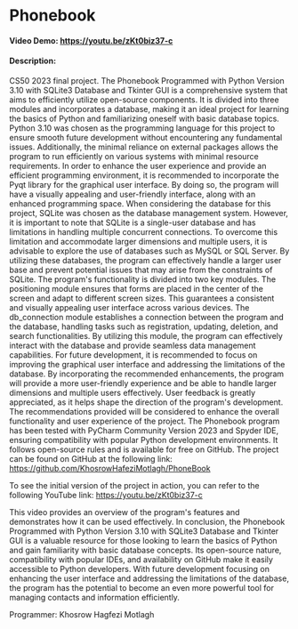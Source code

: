 # Phonebook
#### Video Demo:  <https://youtu.be/zKt0biz37-c>
#### Description:
CS50 2023 final project.
The Phonebook Programmed with Python Version 3.10 with SQLite3 Database and Tkinter GUI is a comprehensive system that aims to efficiently utilize open-source components. It is divided into three modules and incorporates a database, making it an ideal project for learning the basics of Python and familiarizing oneself with basic database topics.
Python 3.10 was chosen as the programming language for this project to ensure smooth future development without encountering any fundamental issues. Additionally, the minimal reliance on external packages allows the program to run efficiently on various systems with minimal resource requirements.
In order to enhance the user experience and provide an efficient programming environment, it is recommended to incorporate the Pyqt library for the graphical user interface. By doing so, the program will have a visually appealing and user-friendly interface, along with an enhanced programming space.
When considering the database for this project, SQLite was chosen as the database management system. However, it is important to note that SQLite is a single-user database and has limitations in handling multiple concurrent connections. To overcome this limitation and accommodate larger dimensions and multiple users, it is advisable to explore the use of databases such as MySQL or SQL Server. By utilizing these databases, the program can effectively handle a larger user base and prevent potential issues that may arise from the constraints of SQLite.
The program's functionality is divided into two key modules. The positioning module ensures that forms are placed in the center of the screen and adapt to different screen sizes. This guarantees a consistent and visually appealing user interface across various devices. The db_connection module establishes a connection between the program and the database, handling tasks such as registration, updating, deletion, and search functionalities. By utilizing this module, the program can effectively interact with the database and provide seamless data management capabilities.
For future development, it is recommended to focus on improving the graphical user interface and addressing the limitations of the database. By incorporating the recommended enhancements, the program will provide a more user-friendly experience and be able to handle larger dimensions and multiple users effectively. User feedback is greatly appreciated, as it helps shape the direction of the program's development. The recommendations provided will be considered to enhance the overall functionality and user experience of the project.
The Phonebook program has been tested with PyCharm Community Version 2023 and Spyder IDE, ensuring compatibility with popular Python development environments. It follows open-source rules and is available for free on GitHub.
The project can be found on GitHub at the following link:
https://github.com/KhosrowHafeziMotlagh/PhoneBook

To see the initial version of the project in action, you can refer to the following YouTube link:
https://youtu.be/zKt0biz37-c

This video provides an overview of the program's features and demonstrates how it can be used effectively.
In conclusion, the Phonebook Programmed with Python Version 3.10 with SQLite3 Database and Tkinter GUI is a valuable resource for those looking to learn the basics of Python and gain familiarity with basic database concepts. Its open-source nature, compatibility with popular IDEs, and availability on GitHub make it easily accessible to Python developers. With future development focusing on enhancing the user interface and addressing the limitations of the database, the program has the potential to become an even more powerful tool for managing contacts and information efficiently.


Programmer: Khosrow Hagfezi Motlagh
